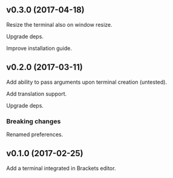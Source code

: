 ## v0.3.0 (2017-04-18)

Resize the terminal also on window resize.

Upgrade deps.

Improve installation guide.


## v0.2.0 (2017-03-11)

Add ability to pass arguments upon terminal creation (untested).

Add translation support.

Upgrade deps.

### Breaking changes

Renamed preferences.


## v0.1.0 (2017-02-25)

Add a terminal integrated in Brackets editor.
